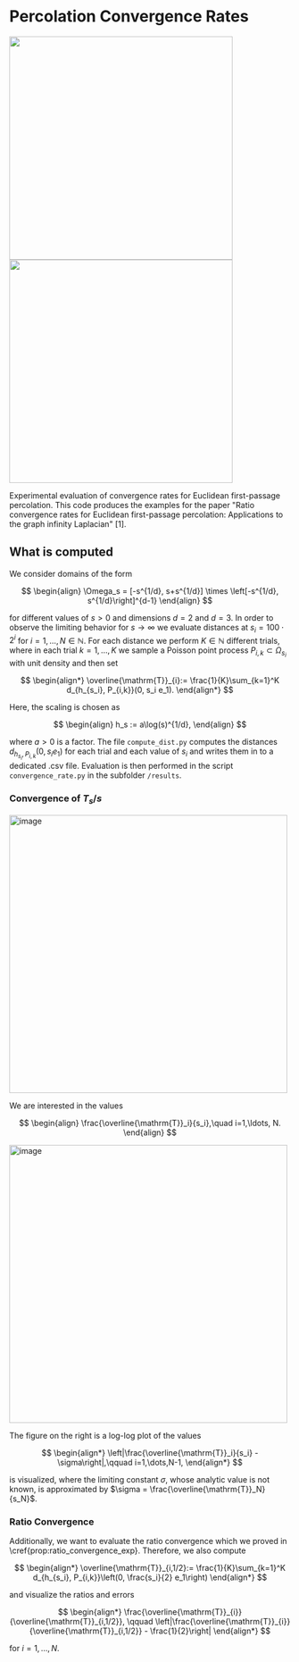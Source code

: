 # Percolation Convergence Rates

<p float="left">
  <img src="https://user-images.githubusercontent.com/44805883/196187492-d142de95-f2bb-4db7-affa-0694da6aec97.gif" width="400" />
  <img src="https://user-images.githubusercontent.com/44805883/196187868-4dff5e30-1e35-4373-9b2e-51f8c62aec2c.gif" width="400" />
</p>




Experimental evaluation of convergence rates for Euclidean first-passage percolation. This code produces the examples for the paper "Ratio convergence rates for Euclidean first-passage percolation: Applications to the graph infinity Laplacian" [1].

## What is computed 

We consider domains of the form

$$
\begin{align}
\Omega_s = [-s^{1/d}, s+s^{1/d}] \times \left[-s^{1/d}, s^{1/d}\right]^{d-1}
\end{align}
$$

for different values of $s>0$ and dimensions $d=2$ and $d=3$. 
In order to observe the limiting behavior for $s\to\infty$ we evaluate distances at $s_i = 100\cdot 2^i$ for $i=1,\ldots, N\in\mathbb{N}$. For each distance we perform $K\in\mathbb{N}$ different trials, where in each trial $k=1,\ldots,K$ we sample a Poisson point process $P_{i,k}\subset\Omega_{s_i}$ with unit density and then set

$$
\begin{align*}
\overline{\mathrm{T}}_{i}:= \frac{1}{K}\sum_{k=1}^K d_{h_{s_i}, P_{i,k}}(0, s_i e_1).
\end{align*}
$$

Here, the scaling is chosen as

$$
\begin{align}
h_s := a\log(s)^{1/d},
\end{align}
$$

where $a>0$ is a factor. The file ```compute_dist.py``` computes the distances $d_{h_{s_i}, P_{i,k}}(0, s_i e_1)$ for each trial and each value of $s_i$ and writes them in to a dedicated .csv file. Evaluation is then performed in the script ```convergence_rate.py``` in the subfolder ```/results```.

### Convergence of $T_s/s$

<p float="center">
<img width="498" alt="image" src="https://user-images.githubusercontent.com/44805883/196193101-dd7f0b2d-fba4-41f2-bd4b-44abf6821aa1.png" width="400">
</p>

We are interested in the values
  
$$
\begin{align}
\frac{\overline{\mathrm{T}}_i}{s_i},\quad i=1,\ldots, N.
\end{align}
$$

<p float="center">
<img width="498" alt="image" src="https://user-images.githubusercontent.com/44805883/196192680-7e0df67e-5b2b-4c85-83ef-413ede299deb.png" width="400">
</p>

The figure on the right is a log-log plot of the values

$$
\begin{align*}
\left|\frac{\overline{\mathrm{T}}_i}{s_i} - \sigma\right|,\qquad i=1,\dots,N-1,
\end{align*}
$$

is visualized, where the limiting constant $\sigma$, whose analytic value is not known, is approximated by $\sigma = \frac{\overline{\mathrm{T}}_N}{s_N}$.

### Ratio Convergence

Additionally, we want to evaluate the ratio convergence which we proved in \cref{prop:ratio_convergence_exp}. 
Therefore, we also compute

$$
\begin{align*}
\overline{\mathrm{T}}_{i,1/2}:= \frac{1}{K}\sum_{k=1}^K d_{h_{s_i}, P_{i,k}}\left(0, \frac{s_i}{2} e_1\right)
\end{align*}
$$

and visualize the ratios and errors

$$
\begin{align*}
\frac{\overline{\mathrm{T}}_{i}}{\overline{\mathrm{T}}_{i,1/2}},
\qquad
\left|\frac{\overline{\mathrm{T}}_{i}}{\overline{\mathrm{T}}_{i,1/2}} - \frac{1}{2}\right|
\end{align*}
$$

for $i=1,\ldots, N$.
